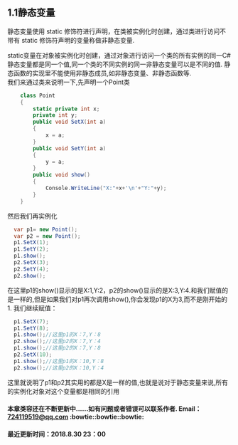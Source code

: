 ## 1.1静态变量
静态变量使用 static 修饰符进行声明，在类被实例化时创建，通过类进行访问不带有 static 修饰符声明的变量称做非静态变量.<br>

static变量在对象被实例化时创建，通过对象进行访问一个类的所有实例的同一C#静态变量都是同一个值,同一个类的不同实例的同一非静态变量可以是不同的值.
静态函数的实现里不能使用非静态成员,如非静态变量、非静态函数等.<br>
我们来通过类来说明一下,先声明一个Point类<br>

```C#
    class Point
    {
        static private int x;
        private int y;
        public void SetX(int a)
        {
            x = a;
        }
        public void SetY(int a)
        {
            y = a;
        }
        public void show()
        {
            Console.WriteLine("X:"+x+'\n'+"Y:"+y);
        }
    }
```
然后我们再实例化

```C#
  var p1= new Point();
  var p2 = new Point();
  p1.SetX(1);
  p1.SetY(2);
  p1.show();
  p2.SetX(3);
  p2.SetY(4);
  p2.show();
```
在这里p1的show()显示的是X:1,Y:2，p2的show()显示的是X:3,Y:4.和我们赋值的是一样的,但是如果我们对p1再次调用show(),你会发现p1的X为3,而不是刚开始的1.
我们继续赋值：
```C#
  p1.SetX(7);
  p1.SetY(8);
  p1.show();//这里p1的X：7,Y：8
  p2.show();//这里p2的X：7,Y：4
  p1.show();//这里p2的X：7,Y：8
  p2.SetX(10);
  p1.show();//这里p1的X：10,Y：8
  p2.show();//这里p2的X：10,Y：4  
```
这里就说明了p1和p2其实用的都是X是一样的值,也就是说对于静态变量来说,所有的实例化对象对这个变量都是相同的引用<br>
#### 本章类容还在不断更新中......如有问题或者错误可以联系作者.  Email：724119519@qq.com :bowtie::bowtie::bowtie: ####
#### 最近更新时间：2018.8.30 23：00 ####
